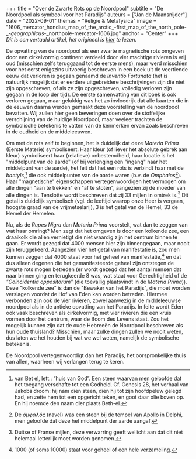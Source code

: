 +++
title = "Over de Zwarte Rots op de Noordpool"
subtitle = "De Noordpool als symbool voor het Paradijs"
auteurs = ["Jan de Maansnijder"]
date = "2022-09-01"
themas = "Religie & Metafysica"
image = "1606_mercator_hondius_map_of_the_arctic_-first_map_of_the_north_pole-_-_geographicus_-_northpole-mercator-1606.jpg"
anchor = "Center"
+++
*Dit is een vertaald artikel, het origineel is [hier](https://esoterictraditionalism.wordpress.com/2020/08/28/on-the-black-rock-at-the-north-pole/) te lezen.*

De opvatting van de noordpool als een zwarte magnetische rots omgeven door een cirkelvormig continent verdeeld door vier machtige rivieren is vrij oud (misschien zelfs teruggaand tot de eerste mens), maar werd misschien voor het eerst enigszins uitvoerig beschreven in een boek uit de veertiende eeuw dat verloren is gegaan genaamd de *Inventio Fortunata* (het is natuurlijk mogelijk dat er eerdere uitgebreidere beschrijvingen zijn die niet zijn opgeschreven, of als ze zijn opgeschreven, volledig verloren zijn gegaan in de loop der tijd). De eerste samenvatting van dit boek is ook verloren gegaan, maar gelukkig was het zo invloedrijk dat alle kaarten die in de eeuwen daarna werden gemaakt deze voorstelling van de noordpool bevatten. Wij zullen hier geen beweringen doen over de stoffelijke verschijning van de huidige Noordpool, maar veeleer trachten de symbolische betekenis te vatten van de kenmerken ervan zoals beschreven in de oudheid en de middeleeuwen.

Om met de rots zelf te beginnen, het is duidelijk dat deze *Materia Prima* (Eerste Materie) symboliseert. Haar kleur (of liever het absolute gebrek aan kleur) symboliseert haar (relatieve) onbestemdheid, haar locatie is het "middelpunt van de aarde" (of bij verlenging een "ingang" naar het middelpunt van de aarde), het feit dat het een rots is verbindt haar met de *baetyls*,[^1] die ook middelpunten van de aarde waren (b.v. de *Omphalos*[^2]). Haar "magnetische" eigenschappen vertegenwoordigen het vermogen om alle dingen "aan te trekken" en "af te stoten", aangezien zij de moeder van alle dingen is. Tenslotte wordt beschreven dat zij 33 mijlen in omtrek is.[^3] Dit getal is duidelijk symbolisch (vgl. de leeftijd waarop onze Heer is vergaan, hoogste graad van de vrijmetselarij), 3 is het getal van de Hemel, 33 de Hemel der Hemelen.

Nu, als de *Rupes Nigra* dan *Materia Prima* voorstelt, wat dan te zeggen van wat haar omringt? Men zegt dat het omgeven is door een kolkende zee, een draaikolk die allen vernietigt die niet waardig zijn het centrum binnen te gaan. Er wordt gezegd dat 4000 mensen hier zijn binnengegaan, maar nooit zijn teruggekeerd. Aangezien vier het getal van manifestatie is, zou men kunnen zeggen dat 4000 staat voor het geheel van manifestatie,[^4] en dat dus alleen degenen die het gemanifesteerde geheel zijn ontstegen de zwarte rots mogen betreden (er wordt gezegd dat het aantal mensen dat naar binnen ging en terugkeerde 8 was, wat staat voor Gerechtigheid of de *"Coincidentia oppositorum"* (die toevallig plaatsvindt in de *Materia Prima*)). Deze "kolkende zee" is dan de "Bewaker van het Paradijs", die moet worden verslagen voordat de Hof van Eden kan worden betreden. Hiermee verbonden zijn ook de vier rivieren, zowel aanwezig in de middeleeuwse noordpool als in de antieke opvatting van het Paradijs. In feite wordt Eden ook vaak beschreven als cirkelvormig, met vier rivieren die een kruis vormen door het centrum, waar de Boom des Levens staat. Zou het mogelijk kunnen zijn dat de oude Hebreeën de Noordpool beschreven als hun oude thuisland? Misschien, maar zulke dingen zullen we nooit weten, dus laten we het houden bij wat we wel weten, namelijk de symbolische betekenis.

De Noordpool vertegenwoordigt dan het Paradijs, het oorspronkelijke thuis van allen, waarheen wij verlangen terug te keren.

[^1]: van Bet el, lett.: “huis van God”. Een steen waarvan men geloofde dat het toegang verschafte tot een Godheid. Cf. Genesis 28, het verhaal van Jakobs droom: hij nam dien steen, dien hij tot zijn hoofdpeluw gelegd had, en zette hem tot een opgericht teken, en goot daar olie boven op. En hij noemde den naam dier plaats Beth-el.
[^2]: De *ὀμφαλός* (navel) was een steen bij de tempel van Apollo in Delphi, men geloofde dat deze het middelpunt der aarde aangaf.
[^3]: Duitse of Franse mijlen, deze verwarring geeft wellicht aan dat dit niet helemaal letterlijk moet worden genomen.
[^4]: 1000 (of soms 10000) staat voor geheel of een hele verzameling.